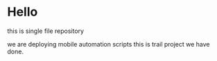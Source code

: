 # Hello
this is single file repository

we are deploying mobile automation scripts 
this is trail project we have done.
